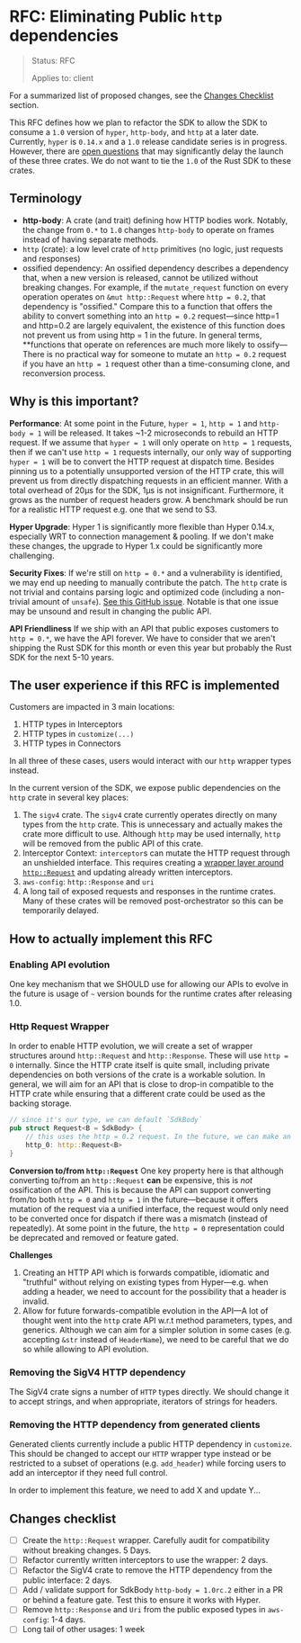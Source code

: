 <!-- Give your RFC a descriptive name saying what it would accomplish or what feature it defines -->
RFC: Eliminating Public `http` dependencies
=============

> Status: RFC
>
> Applies to: client

<!-- A great RFC will include a list of changes at the bottom so that the implementor can be sure they haven't missed anything -->
For a summarized list of proposed changes, see the [Changes Checklist](#changes-checklist) section.

<!-- Insert a short paragraph explaining, at a high level, what this RFC is for -->
This RFC defines how we plan to refactor the SDK to allow the SDK to consume a `1.0` version of `hyper`, `http-body`,
and `http` at a later date. Currently, `hyper` is `0.14.x` and a `1.0` release candidate series is in progress. However,
there are [open questions](https://github.com/orgs/hyperium/projects/1/views/4) that may significantly delay the launch
of
these three crates. We do not want to tie the `1.0` of the Rust SDK to these crates.

<!-- The "Terminology" section is optional but is really useful for defining the technical terms you're using in the RFC -->
Terminology
-----------

- **http-body**: A crate (and trait) defining how HTTP bodies work. Notably, the change from `0.*` to `1.0` changes `http-body`
  to operate on frames instead of having separate methods.
- `http` (crate): a low level crate of `http` primitives (no logic, just requests and responses)
- ossified dependency: An ossified dependency describes a dependency that, when a new version is released, cannot be utilized without breaking changes. For example, if the `mutate_request` function on every operation operates on `&mut http::Request` where `http = 0.2`, that dependency is "ossified." Compare this to a function that offers the ability to convert something into an `http = 0.2` request—since http=1 and http=0.2 are largely equivalent, the
  existence of this function does not prevent us from using http = 1 in the future. In general terms, **functions that operate on references are much more likely to ossify—There is no practical way for someone to mutate an `http = 0.2` request if you have an `http = 1` request other than a time-consuming clone, and reconversion process.

<!-- Explain how users will use this new feature and, if necessary, how this compares to the current user experience -->

## Why is this important?

**Performance**:
At some point in the Future, `hyper = 1`, `http = 1` and `http-body = 1` will be released. It takes ~1-2 microseconds to rebuild an HTTP request. If we assume that `hyper = 1` will only operate on `http = 1` requests, then if we can't use `http = 1` requests internally, our only way of supporting `hyper = 1` will be to convert the HTTP request at dispatch time. Besides pinning us to a potentially unsupported version of the HTTP crate, this will prevent us from directly dispatching requests in an efficient manner. With a total overhead of 20µs for the SDK, 1µs is not insignificant. Furthermore, it grows as the number of request headers grow. A benchmark should be run for a realistic HTTP request e.g. one that we send to S3.

**Hyper Upgrade**:
Hyper 1 is significantly more flexible than Hyper 0.14.x, especially WRT to connection management & pooling. If we don't make these changes, the upgrade to Hyper 1.x could be significantly more challenging.

**Security Fixes**:
If we're still on `http = 0.*` and a vulnerability is identified, we may end up needing to manually contribute the patch. The `http` crate is not trivial and contains parsing logic and optimized code (including a non-trivial amount of `unsafe`). [See this GitHub issue](https://github.com/hyperium/http/issues/412). Notable is that one issue may be unsound and result in changing the public API.

**API Friendliness**
If we ship with an API that public exposes customers to `http = 0.*`, we have the API forever. We have to consider that we aren't shipping the Rust SDK for this month or even this year but probably the Rust SDK for the next 5-10 years.

The user experience if this RFC is implemented
----------------------------------------------
Customers are impacted in 3 main locations:
1. HTTP types in Interceptors
2. HTTP types in `customize(...)`
3. HTTP types in Connectors

In all three of these cases, users would interact with our `http` wrapper types instead.


In the current version of the SDK, we expose public dependencies on the `http` crate in several key places:

1. The `sigv4` crate. The `sigv4` crate currently operates directly on many types from the `http` crate. This is unnecessary and actually makes the crate more difficult to use. Although `http` may be used internally, `http` will be removed from the public API of this crate.
2. Interceptor Context: `interceptor`s can mutate the HTTP request through an unshielded interface. This requires creating a [wrapper layer around `http::Request`](#http-request-wrapper) and updating already written interceptors.
3. `aws-config`: `http::Response` and `uri`
4. A long tail of exposed requests and responses in the runtime crates. Many of these crates will be removed post-orchestrator so this can be temporarily delayed.

<!-- Explain the implementation of this new feature -->
How to actually implement this RFC
----------------------------------

### Enabling API evolution
One key mechanism that we SHOULD use for allowing our APIs to evolve in the future is usage of `~` version bounds for the runtime crates after releasing 1.0.

### Http Request Wrapper

In order to enable HTTP evolution, we will create a set of wrapper structures around `http::Request` and `http::Response`. These will use `http = 0` internally. Since the HTTP crate itself is quite small, including private dependencies on both versions of the crate is a workable solution. In general, we will aim for an API that is close to drop-in compatible to the HTTP crate while ensuring that a different crate could be used as the backing storage.

```rust
// since it's our type, we can default `SdkBody`
pub struct Request<B = SdkBody> {
    // this uses the http = 0.2 request. In the future, we can make an internal enum to allow storing an http = 1
    http_0: http::Request<B>
}
```

**Conversion to/from `http::Request`**
One key property here is that although converting to/from an `http::Request` **can** be expensive, this is *not* ossification of the API. This is because the API can support converting from/to both `http = 0` and `http = 1` in the future—because it offers mutation of the request via a unified interface, the request would only need to be converted once for dispatch if there was a mismatch (instead of repeatedly). At some point in the future, the `http = 0` representation could be deprecated and removed or feature gated.

**Challenges**
1. Creating an HTTP API which is forwards compatible, idiomatic and "truthful" without relying on existing types from Hyper—e.g. when adding a header, we need to account for the possibility that a header is invalid.
2. Allow for future forwards-compatible evolution in the API—A lot of thought went into the `http` crate API w.r.t method parameters, types, and generics. Although we can aim for a simpler solution in some cases (e.g. accepting `&str` instead of `HeaderName`), we need to be careful that we do so while allowing to API evolution.

### Removing the SigV4 HTTP dependency
The SigV4 crate signs a number of `HTTP` types directly. We should change it to accept strings, and when appropriate, iterators of strings for headers.

### Removing the HTTP dependency from generated clients
Generated clients currently include a public HTTP dependency in `customize`. This should be changed to accept our `HTTP` wrapper type instead or be restricted to a subset of operations (e.g. `add_header`) while forcing users to add an interceptor if they need full control.


In order to implement this feature, we need to add X and update Y...

<!-- Include a checklist of all the things that need to happen for this RFC's implementation to be considered complete -->
Changes checklist
-----------------

- [ ] Create the `http::Request` wrapper. Carefully audit for compatibility without breaking changes. 5 Days.
- [ ] Refactor currently written interceptors to use the wrapper: 2 days.
- [ ] Refactor the SigV4 crate to remove the HTTP dependency from the public interface: 2 days.
- [ ] Add / validate support for SdkBody `http-body = 1.0rc.2` either in a PR or behind a feature gate. Test this to
  ensure it works with Hyper.
- [ ] Remove `http::Response` and `Uri` from the public exposed types in `aws-config`: 1-4 days.
- [ ] Long tail of other usages: 1 week
